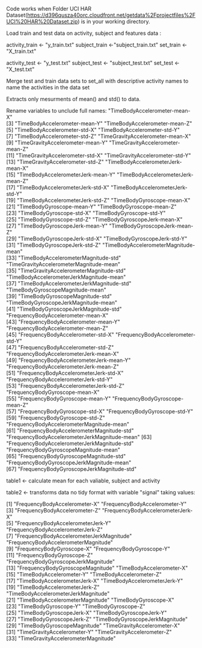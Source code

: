 Code works when Folder UCI HAR Dataset(https://d396qusza40orc.cloudfront.net/getdata%2Fprojectfiles%2FUCI%20HAR%20Dataset.zip) is in your working directory.


Load train and test data on activity, subject and features data : 

activity_train <- "y_train.txt"
subject_train <-"subject_train.txt" 
set_train <- "X_train.txt" 

activity_test <- "y_test.txt"
subject_test <- "subject_test.txt"
set_test <- "X_test.txt"

Merge test and train data sets to set_all with descriptive activity names to name the activities in the data set

Extracts only mesurments of mean() and std() to data.

Rename variables to unclude full names:
                                                    "TimeBodyAccelerometer-mean-X"                
 [3] "TimeBodyAccelerometer-mean-Y"                 "TimeBodyAccelerometer-mean-Z"                
 [5] "TimeBodyAccelerometer-std-X"                  "TimeBodyAccelerometer-std-Y"                 
 [7] "TimeBodyAccelerometer-std-Z"                  "TimeGravityAccelerometer-mean-X"             
 [9] "TimeGravityAccelerometer-mean-Y"              "TimeGravityAccelerometer-mean-Z"             
[11] "TimeGravityAccelerometer-std-X"               "TimeGravityAccelerometer-std-Y"              
[13] "TimeGravityAccelerometer-std-Z"               "TimeBodyAccelerometerJerk-mean-X"            
[15] "TimeBodyAccelerometerJerk-mean-Y"             "TimeBodyAccelerometerJerk-mean-Z"            
[17] "TimeBodyAccelerometerJerk-std-X"              "TimeBodyAccelerometerJerk-std-Y"             
[19] "TimeBodyAccelerometerJerk-std-Z"              "TimeBodyGyroscope-mean-X"                    
[21] "TimeBodyGyroscope-mean-Y"                     "TimeBodyGyroscope-mean-Z"                    
[23] "TimeBodyGyroscope-std-X"                      "TimeBodyGyroscope-std-Y"                     
[25] "TimeBodyGyroscope-std-Z"                      "TimeBodyGyroscopeJerk-mean-X"                
[27] "TimeBodyGyroscopeJerk-mean-Y"                 "TimeBodyGyroscopeJerk-mean-Z"                
[29] "TimeBodyGyroscopeJerk-std-X"                  "TimeBodyGyroscopeJerk-std-Y"                 
[31] "TimeBodyGyroscopeJerk-std-Z"                  "TimeBodyAccelerometerMagnitude-mean"         
[33] "TimeBodyAccelerometerMagnitude-std"           "TimeGravityAccelerometerMagnitude-mean"      
[35] "TimeGravityAccelerometerMagnitude-std"        "TimeBodyAccelerometerJerkMagnitude-mean"     
[37] "TimeBodyAccelerometerJerkMagnitude-std"       "TimeBodyGyroscopeMagnitude-mean"             
[39] "TimeBodyGyroscopeMagnitude-std"               "TimeBodyGyroscopeJerkMagnitude-mean"         
[41] "TimeBodyGyroscopeJerkMagnitude-std"           "FrequencyBodyAccelerometer-mean-X"           
[43] "FrequencyBodyAccelerometer-mean-Y"            "FrequencyBodyAccelerometer-mean-Z"           
[45] "FrequencyBodyAccelerometer-std-X"             "FrequencyBodyAccelerometer-std-Y"            
[47] "FrequencyBodyAccelerometer-std-Z"             "FrequencyBodyAccelerometerJerk-mean-X"       
[49] "FrequencyBodyAccelerometerJerk-mean-Y"        "FrequencyBodyAccelerometerJerk-mean-Z"       
[51] "FrequencyBodyAccelerometerJerk-std-X"         "FrequencyBodyAccelerometerJerk-std-Y"        
[53] "FrequencyBodyAccelerometerJerk-std-Z"         "FrequencyBodyGyroscope-mean-X"               
[55] "FrequencyBodyGyroscope-mean-Y"                "FrequencyBodyGyroscope-mean-Z"               
[57] "FrequencyBodyGyroscope-std-X"                 "FrequencyBodyGyroscope-std-Y"                
[59] "FrequencyBodyGyroscope-std-Z"                 "FrequencyBodyAccelerometerMagnitude-mean"    
[61] "FrequencyBodyAccelerometerMagnitude-std"      "FrequencyBodyAccelerometerJerkMagnitude-mean"
[63] "FrequencyBodyAccelerometerJerkMagnitude-std"  "FrequencyBodyGyroscopeMagnitude-mean"        
[65] "FrequencyBodyGyroscopeMagnitude-std"          "FrequencyBodyGyroscopeJerkMagnitude-mean"    
[67] "FrequencyBodyGyroscopeJerkMagnitude-std"      

table1 <- calculate mean for each valiable, subject and activity

table2 <- transforms data no tidy format with variable "signal" taking values: 

 [1] "FrequencyBodyAccelerometer-X"            "FrequencyBodyAccelerometer-Y"           
 [3] "FrequencyBodyAccelerometer-Z"            "FrequencyBodyAccelerometerJerk-X"       
 [5] "FrequencyBodyAccelerometerJerk-Y"        "FrequencyBodyAccelerometerJerk-Z"       
 [7] "FrequencyBodyAccelerometerJerkMagnitude" "FrequencyBodyAccelerometerMagnitude"    
 [9] "FrequencyBodyGyroscope-X"                "FrequencyBodyGyroscope-Y"               
[11] "FrequencyBodyGyroscope-Z"                "FrequencyBodyGyroscopeJerkMagnitude"    
[13] "FrequencyBodyGyroscopeMagnitude"         "TimeBodyAccelerometer-X"                
[15] "TimeBodyAccelerometer-Y"                 "TimeBodyAccelerometer-Z"                
[17] "TimeBodyAccelerometerJerk-X"             "TimeBodyAccelerometerJerk-Y"            
[19] "TimeBodyAccelerometerJerk-Z"             "TimeBodyAccelerometerJerkMagnitude"     
[21] "TimeBodyAccelerometerMagnitude"          "TimeBodyGyroscope-X"                    
[23] "TimeBodyGyroscope-Y"                     "TimeBodyGyroscope-Z"                    
[25] "TimeBodyGyroscopeJerk-X"                 "TimeBodyGyroscopeJerk-Y"                
[27] "TimeBodyGyroscopeJerk-Z"                 "TimeBodyGyroscopeJerkMagnitude"         
[29] "TimeBodyGyroscopeMagnitude"              "TimeGravityAccelerometer-X"             
[31] "TimeGravityAccelerometer-Y"              "TimeGravityAccelerometer-Z"             
[33] "TimeGravityAccelerometerMagnitude"      


